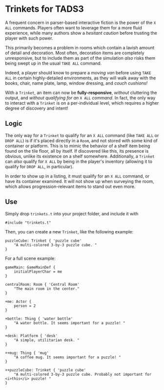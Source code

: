 # Trinkets for TADS3
A frequent concern in parser-based interactive fiction is the power of the `X ALL` commands. Players often want to leverage them for a more fluid experience, while many authors show a *hesitant caution* before trusting the player with such power.

This primarily becomes a problem in rooms which contain a lavish amount of detail and decoration. Most often, decoration items are completely unresponsive, but to
include them as part of the simulation *also* risks them being swept up in the usual `TAKE ALL` command.

Indeed, a player should know to prepare a *moving van* before using `TAKE ALL` in certain highly-detailed environments, as they will walk away with the books, chair, name plate, lamp, window dressing, and *couch cushions!*

With a `Trinket`, an item can now be **fully-responsive**, *without* cluttering the output, and *without qualifying for an* `X ALL` *command*. In fact, the only way to interact with a `Trinket` is on a per-individual level, which requires a higher degree of discovery and intent!

## Logic
The only way for a `Trinket` to qualify for an `X ALL` command (like `TAKE ALL` or `DROP ALL`) is if it's placed directly in a `Room`, and not stored with some kind of container or platform. This is to mimic the behavior of a shelf item being found on the tile floor, all by itself. If discovered like this, its presence is obvious, unlike its existence on a shelf somewhere. Additionally, a `Trinket` can *also* qualify for `X ALL` by being in the player's inventory (allowing it to qualify for `DROP ALL`, in particular).

In order to show up in a listing, it must qualify for an `X ALL` command, or have its container examined. It will not show up when surveying the room, which allows progression-relevant items to stand out even more.

## Use
Simply drop `trinkets.t` into your project folder, and include it with
```
#include "trinkets.t"
```

Then, you can create a new `Trinket`, like the following example:
```
puzzleCube: Trinket { 'puzzle cube'
    "A multi-colored 3-by-3 puzzle cube. "
}
```

For a full scene example:
```
gameMain: GameMainDef {
    initialPlayerChar = me
}

centralRoom: Room { 'Central Room'
    "The main room in the center."
}

+me: Actor {
    person = 2
}

+bottle: Thing { 'water bottle'
    "A water bottle. It seems important for a puzzle! "
}

+desk: Platform { 'desk'
    "A simple, utilitarian desk. "
}

++mug: Thing { 'mug'
	"A coffee mug. It seems important for a puzzle! "
}

++puzzleCube: Trinket { 'puzzle cube'
    "A multi-colored 3-by-3 puzzle cube. Probably not important for <i>this</i> puzzle! "
}
```

